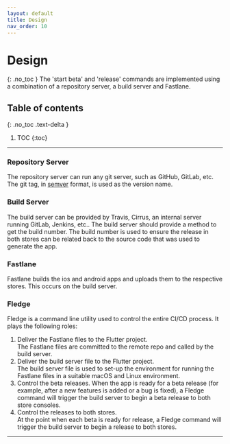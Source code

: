 ```yaml
---
layout: default
title: Design
nav_order: 10
---
```


# Design
{: .no_toc }
The 'start beta' and 'release' commands are implemented using a combination of a repository server, 
a build server and Fastlane.

## Table of contents
{: .no_toc .text-delta }

1. TOC
{:toc}

---

### Repository Server  
The repository server can run any git server, such as GitHub, GitLab, etc. The git tag, in
     [semver](https://semver.org/) format, is used as the version name.
### Build Server  
The build server can be provided by Travis, Cirrus, an internal server running GitLab, Jenkins, etc.. The build server
    should provide a method to get the build number. The build number is used to ensure the release in
    both stores can be related back to the source code that was used to generate the app.
### Fastlane  
Fastlane builds the ios and android apps and uploads them to the respective stores.
This occurs on the build server.

### Fledge
Fledge is a command line utility used to control the entire CI/CD process. It plays the following roles:
1. Deliver the Fastlane files to the Flutter project.  
The Fastlane files are committed to the remote repo and called by the build server.
1. Deliver the build server file to the Flutter project.  
The build server file is used to set-up the environment for running the Fastlane files in a suitable macOS and Linux environment.
1. Control the beta releases.
When the app is ready for a beta release (for example, after a new features is added or a bug is fixed), a Fledge command will trigger the build server to begin a beta release to both store consoles.
1. Control the releases to both stores.  
At the point when each beta is ready for release, a Fledge command will trigger the build server to begin a release to both stores.

---
